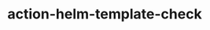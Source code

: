# action-helm-template-check

<!-- action-docs-description -->

<!-- action-docs-inputs -->

<!-- action-docs-outputs -->

<!-- action-docs-runs -->
